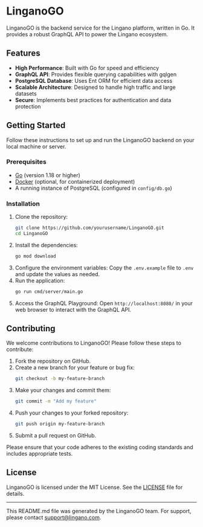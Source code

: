# LinganoGO

LinganoGO is the backend service for the Lingano platform, written in Go. It provides a robust GraphQL API to power the Lingano ecosystem.

## Features

- **High Performance**: Built with Go for speed and efficiency
- **GraphQL API**: Provides flexible querying capabilities with gqlgen
- **PostgreSQL Database**: Uses Ent ORM for efficient data access
- **Scalable Architecture**: Designed to handle high traffic and large datasets
- **Secure**: Implements best practices for authentication and data protection

## Getting Started

Follow these instructions to set up and run the LinganoGO backend on your local machine or server.

### Prerequisites

-   [Go](https://golang.org/) (version 1.18 or higher)
-   [Docker](https://www.docker.com/) (optional, for containerized deployment)
-   A running instance of PostgreSQL (configured in `config/db.go`)

### Installation

1. Clone the repository:
    ```bash
    git clone https://github.com/yourusername/LinganoGO.git
    cd LinganoGO
    ```
2. Install the dependencies:
    ```bash
    go mod download
    ```
3. Configure the environment variables:
   Copy the `.env.example` file to `.env` and update the values as needed.
4. Run the application:
    ```bash
    go run cmd/server/main.go
    ```
5. Access the GraphQL Playground:
   Open `http://localhost:8080/` in your web browser to interact with the GraphQL API.

## Contributing

We welcome contributions to LinganoGO! Please follow these steps to contribute:

1. Fork the repository on GitHub.
2. Create a new branch for your feature or bug fix:
    ```bash
    git checkout -b my-feature-branch
    ```
3. Make your changes and commit them:
    ```bash
    git commit -m "Add my feature"
    ```
4. Push your changes to your forked repository:
    ```bash
    git push origin my-feature-branch
    ```
5. Submit a pull request on GitHub.

Please ensure that your code adheres to the existing coding standards and includes appropriate tests.

## License

LinganoGO is licensed under the MIT License. See the [LICENSE](LICENSE) file for details.

---

This README.md file was generated by the LinganoGO team. For support, please contact [support@lingano.com](mailto:support@lingano.com).
